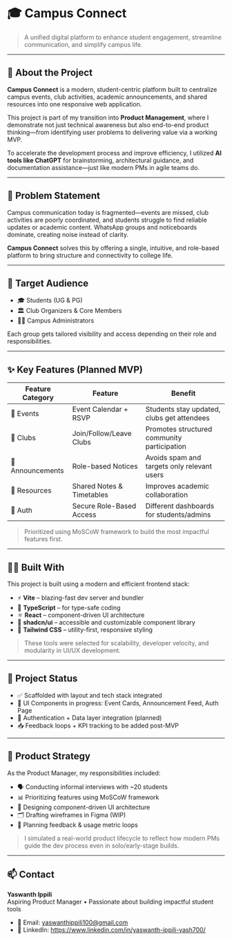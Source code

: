 # 🎓 Campus Connect

> A unified digital platform to enhance student engagement, streamline communication, and simplify campus life.

---

## 🚀 About the Project

**Campus Connect** is a modern, student-centric platform built to centralize campus events, club activities, academic announcements, and shared resources into one responsive web application.

This project is part of my transition into **Product Management**, where I demonstrate not just technical awareness but also end-to-end product thinking—from identifying user problems to delivering value via a working MVP.

To accelerate the development process and improve efficiency, I utilized **AI tools like ChatGPT** for brainstorming, architectural guidance, and documentation assistance—just like modern PMs in agile teams do.

---

## 🧠 Problem Statement

Campus communication today is fragmented—events are missed, club activities are poorly coordinated, and students struggle to find reliable updates or academic content. WhatsApp groups and noticeboards dominate, creating noise instead of clarity.

**Campus Connect** solves this by offering a single, intuitive, and role-based platform to bring structure and connectivity to college life.

---

## 👥 Target Audience

- 🎓 Students (UG & PG)
- 🏛️ Club Organizers & Core Members
- 👨‍💼 Campus Administrators

Each group gets tailored visibility and access depending on their role and responsibilities.

---

## ✨ Key Features (Planned MVP)

| Feature Category | Feature                          | Benefit |
|------------------|-----------------------------------|---------|
| 📅 Events        | Event Calendar + RSVP             | Students stay updated, clubs get attendees |
| 🧵 Clubs         | Join/Follow/Leave Clubs           | Promotes structured community participation |
| 📣 Announcements | Role-based Notices                | Avoids spam and targets only relevant users |
| 📁 Resources     | Shared Notes & Timetables         | Improves academic collaboration |
| 🔐 Auth          | Secure Role-Based Access          | Different dashboards for students/admins |

> Prioritized using MoSCoW framework to build the most impactful features first.

---

## 👨‍💻 Built With

This project is built using a modern and efficient frontend stack:

- ⚡ **Vite** – blazing-fast dev server and bundler
- 🧠 **TypeScript** – for type-safe coding
- ⚛️ **React** – component-driven UI architecture
- 🎨 **shadcn/ui** – accessible and customizable component library
- 🌈 **Tailwind CSS** – utility-first, responsive styling

> These tools were selected for scalability, developer velocity, and modularity in UI/UX development.

---

## 📌 Project Status

- ✅ Scaffolded with layout and tech stack integrated
- 🔧 UI Components in progress: Event Cards, Announcement Feed, Auth Page
- 📅 Authentication + Data layer integration (planned)
- 📥 Feedback loops + KPI tracking to be added post-MVP

---

## 🧠 Product Strategy

As the Product Manager, my responsibilities included:

- 🗣️ Conducting informal interviews with ~20 students
- 📊 Prioritizing features using MoSCoW framework
- 🧱 Designing component-driven UI architecture
- 🗂️ Drafting wireframes in Figma (WIP)
- 🧪 Planning feedback & usage metric loops

> I simulated a real-world product lifecycle to reflect how modern PMs guide the dev process even in solo/early-stage builds.

---


## 📫 Contact

**Yaswanth Ippili**  
Aspiring Product Manager • Passionate about building impactful student tools

- 📧 Email: yaswanthippili100@gmail.com
- 💼 LinkedIn: https://www.linkedin.com/in/yaswanth-ippili-yash700/
